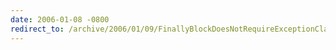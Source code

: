 ```yaml
---
date: 2006-01-08 -0800
redirect_to: /archive/2006/01/09/FinallyBlockDoesNotRequireExceptionClause.aspx/
---
```

